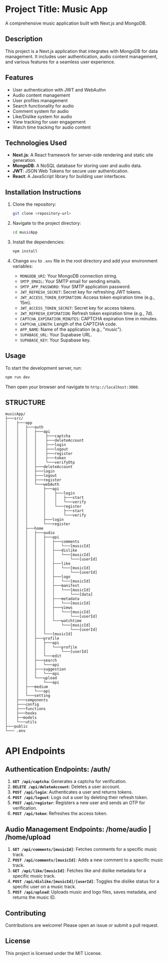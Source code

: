 # Project Title: Music App

A comprehensive music application built with Next.js and MongoDB.

## Description

This project is a Next.js application that integrates with MongoDB for data management. It includes user authentication, audio content management, and various features for a seamless user experience.

## Features
- User authentication with JWT and WebAuthn
- Audio content management
- User profiles management
- Search functionality for audio
- Comment system for audio
- Like/Dislike system for audio
- View tracking for user engagement
- Watch time tracking for audio content

## Technologies Used

- **Next.js**: A React framework for server-side rendering and static site generation.
- **MongoDB**: A NoSQL database for storing user and audio data.
- **JWT**: JSON Web Tokens for secure user authentication.
- **React**: A JavaScript library for building user interfaces.

## Installation Instructions
1. Clone the repository:
   ```bash
   git clone <repository-url>
   ```

2. Navigate to the project directory:
   ```bash
   cd musicApp
   ```

3. Install the dependencies:
   ```bash
   npm install
   ```

4. Change `env` to `.env` file in the root directory and add your environment variables:
   - `MONGODB_URI`: Your MongoDB connection string.
   - `SMTP_EMAIL`: Your SMTP email for sending emails.
   - `SMTP_APP_PASSWORD`: Your SMTP application password.
   - `JWT_REFRESH_SECRET`: Secret key for refreshing JWT tokens.
   - `JWT_ACCESS_TOKEN_EXPIRATION`: Access token expiration time (e.g., 15m).
   - `JWT_ACCESS_TOKEN_SECRET`: Secret key for access tokens.
   - `JWT_REFRESH_EXPIRATION`: Refresh token expiration time (e.g., 7d).
   - `CAPTCHA_EXPIRATION_MINUTES`: CAPTCHA expiration time in minutes.
   - `CAPTCHA_LENGTH`: Length of the CAPTCHA code.
   - `APP_NAME`: Name of the application (e.g., "music").
   - `SUPABASE_URL`: Your Supabase URL.
   - `SUPABASE_KEY`: Your Supabase key.

## Usage

To start the development server, run:
```bash
npm run dev
```
Then open your browser and navigate to `http://localhost:3000`.

## STRUCTURE

```
musicApp/
├───src/
│    ├───app
│    │   ├───auth
│    │   │   ├───api
│    │   │   │    ├───captcha
│    │   │   │    ├───deleteAccount
│    │   │   │    ├───login
│    │   │   │    ├───logout
│    │   │   │    ├───register
│    │   │   │    ├───token
│    │   │   │    └───verifyOtp
│    │   │   ├───deleteAccount
│    │   │   ├───login
│    │   │   ├───logout
│    │   │   ├───register
│    │   │   └───webAuth
│    │   │       ├───api
│    │   │       │    ├───login
│    │   │       │    │   ├───start
│    │   │       │    │   └───verify
│    │   │       │    └───register
│    │   │       │        ├───start
│    │   │       │        └───verify
│    │   │       ├───login
│    │   │       └───register
│    │   ├───home
│    │   │   ├───audio
│    │   │   │   ├───api
│    │   │   │   │   ├───comments
│    │   │   │   │   │   └───[musicId]
│    │   │   │   │   ├───dislike
│    │   │   │   │   │   └───[musicId]
│    │   │   │   │   │       └───[userId]
│    │   │   │   │   ├───like
│    │   │   │   │   │   └───[musicId]
│    │   │   │   │   │       └───[userId]
│    │   │   │   │   ├───logo
│    │   │   │   │   │   └───[musicId]
│    │   │   │   │   ├───manifest
│    │   │   │   │   │   └───[musicId]
│    │   │   │   │   │       └───[data]
│    │   │   │   │   ├───metadata
│    │   │   │   │   │   └───[musicId]
│    │   │   │   │   ├───views
│    │   │   │   │   │   └───[musicId]
│    │   │   │   │   │       └───[userId]
│    │   │   │   │   └───watchtime
│    │   │   │   │       └───[musicId]
│    │   │   │   │           └───[userId]
│    │   │   │   └───[musicId]
│    │   │   ├───profile
│    │   │   │   ├───api
│    │   │   │   │   └───profile
│    │   │   │   │       └───[userId]
│    │   │   │   └───edit
│    │   │   ├───search
│    │   │   │   └───api
│    │   │   ├───suggestion
│    │   │   │   └───api
│    │   │   └───upload
│    │   │       └───api
│    │   ├───medium
│    │   │   └───api
│    │   └───setting
│    ├───components
│    ├───config
│    ├───functions
│    ├───hooks
│    ├──models
│    └───utils
├───public
└─── .env
```

# API Endpoints

## Authentication Endpoints: /auth/
1. **`GET /api/captcha`**: Generates a captcha for verification.
2. **`DELETE /api/deleteAccount`**: Deletes a user account.
3. **`POST /api/login`**: Authenticates a user and returns tokens.
4. **`POST /api/logout`**: Logs out a user by deleting their refresh token.
5. **`POST /api/register`**: Registers a new user and sends an OTP for verification.
6. **`POST /api/token`**: Refreshes the access token.

## Audio Management Endpoints: /home/audio | /home/upload
1. **`GET /api/comments/[musicId]`**: Fetches comments for a specific music track.
2. **`POST /api/comments/[musicId]`**: Adds a new comment to a specific music track.
3. **`GET /api/like/[musicId]`**: Fetches like and dislike metadata for a specific music track.
4. **`POST /api/dislike/[musicId]/[userId]`**: Toggles the dislike status for a specific user on a music track.
5. **`POST /api/upload`**: Uploads music and logo files, saves metadata, and returns the music ID.



## Contributing

Contributions are welcome! Please open an issue or submit a pull request.

## License

This project is licensed under the MIT License.
